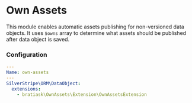 # Own Assets

This module enables automatic assets publishing for non-versioned data objects. It uses `$owns` array to determine what assets should be published after data object is saved.

### Configuration

```yml
---
Name: own-assets
---
SilverStripe\ORM\DataObject:
  extensions:
    - bratiask\OwnAssets\Extension\OwnAssetsExtension
```